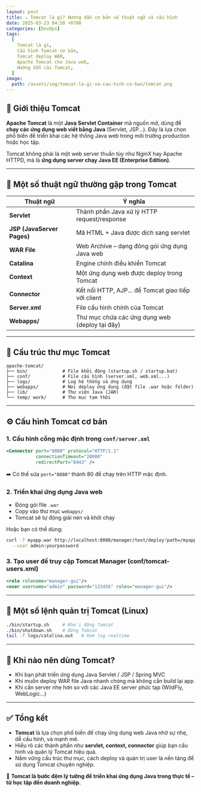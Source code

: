 ```yaml
---
layout: post
title: ☕ Tomcat là gì? Hướng dẫn cơ bản về thuật ngữ và cấu hình
date: 2025-03-23 04:50 +0700
categories: [DevOps]
tags:
  [
    Tomcat là gì,
    Cấu hình Tomcat cơ bản,
    Tomcat deploy WAR,
    Apache Tomcat cho Java web,
    Hướng dẫn cài Tomcat,
  ]
image:
  path: /assets/img/tomcat-la-gi-va-cau-hinh-co-ban/tomcat.png
---
```


## 🎯 Giới thiệu Tomcat
**Apache Tomcat** là một **Java Servlet Container** mã nguồn mở, dùng để **chạy các ứng dụng web viết bằng Java** (Servlet, JSP...). Đây là lựa chọn phổ biến để triển khai các hệ thống Java web trong môi trường production hoặc học tập.

Tomcat không phải là một web server thuần túy như NginX hay Apache HTTPD, mà là **ứng dụng server chạy Java EE (Enterprise Edition)**.

---

## 🧩 Một số thuật ngữ thường gặp trong Tomcat

| Thuật ngữ          | Ý nghĩa |
|--------------------|---------|
| **Servlet**        | Thành phần Java xử lý HTTP request/response |
| **JSP (JavaServer Pages)** | Mã HTML + Java được dịch sang servlet |
| **WAR File**       | Web Archive – dạng đóng gói ứng dụng Java web |
| **Catalina**       | Engine chính điều khiển Tomcat |
| **Context**        | Một ứng dụng web được deploy trong Tomcat |
| **Connector**      | Kết nối HTTP, AJP... để Tomcat giao tiếp với client |
| **Server.xml**     | File cấu hình chính của Tomcat |
| **Webapps/**       | Thư mục chứa các ứng dụng web (deploy tại đây)

---

## 📁 Cấu trúc thư mục Tomcat
```
apache-tomcat/
├── bin/             # File khởi động (startup.sh / startup.bat)
├── conf/            # File cấu hình (server.xml, web.xml...)
├── logs/            # Log hệ thống và ứng dụng
├── webapps/         # Nơi deploy ứng dụng (đặt file .war hoặc folder)
├── lib/             # Thư viện Java (JAR)
└── temp/ work/      # Thư mục tạm thời
```

---

## ⚙️ Cấu hình Tomcat cơ bản
### 1. **Cấu hình cổng mặc định** trong `conf/server.xml`
```xml
<Connector port="8080" protocol="HTTP/1.1"
           connectionTimeout="20000"
           redirectPort="8443" />
```
➡️ Có thể sửa `port="8080"` thành 80 để chạy trên HTTP mặc định.

### 2. **Triển khai ứng dụng Java web**
- Đóng gói file `.war`
- Copy vào thư mục `webapps/`
- Tomcat sẽ tự động giải nén và khởi chạy

Hoặc bạn có thể dùng:
```bash
curl -T myapp.war http://localhost:8080/manager/text/deploy?path=/myapp \
  --user admin:yourpassword
```

### 3. **Tạo user để truy cập Tomcat Manager** (conf/tomcat-users.xml)
```xml
<role rolename="manager-gui"/>
<user username="admin" password="123456" roles="manager-gui"/>
```

---

## 📌 Một số lệnh quản trị Tomcat (Linux)
```bash
./bin/startup.sh     # Khởi động Tomcat
./bin/shutdown.sh    # Dừng Tomcat
tail -f logs/catalina.out   # Xem log realtime
```

---

## 🧠 Khi nào nên dùng Tomcat?
- Khi bạn phát triển ứng dụng Java Servlet / JSP / Spring MVC
- Khi muốn deploy WAR file Java nhanh chóng mà không cần build lại app
- Khi cần server nhẹ hơn so với các Java EE server phức tạp (WildFly, WebLogic...)

---

## ✅ Tổng kết
- **Tomcat** là lựa chọn phổ biến để chạy ứng dụng web Java nhờ sự nhẹ, dễ cấu hình, và mạnh mẽ.
- Hiểu rõ các thành phần như **servlet, context, connector** giúp bạn cấu hình và quản lý Tomcat hiệu quả.
- Nắm vững cấu trúc thư mục, cách deploy và quản trị user là nền tảng để sử dụng Tomcat chuyên nghiệp.

🚀 **Tomcat là bước đệm lý tưởng để triển khai ứng dụng Java trong thực tế – từ học tập đến doanh nghiệp.**